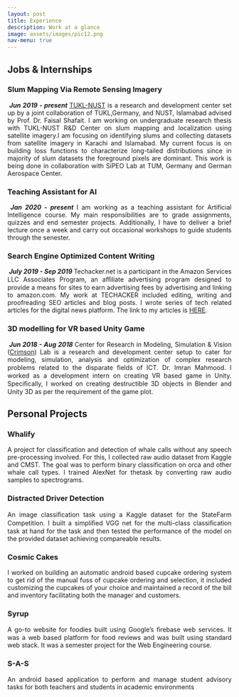 ```yaml
---
layout: post
title: Experience
description: Work at a glance
image: assets/images/pic12.png
nav-menu: true
---
```

<!-- Main -->
<div id="main" class="alt">
  
<!-- One -->
  <div>
    <h2 id="content">Jobs &amp; Internships</h2>
    <div class="row">
      <h3> Slum Mapping Via Remote Sensing Imagery </h3>
      <p align="justify"><span class="image left"><img src="{% link assets/images/pic14.png %}" alt="" /></span><b><em> Jun 2019 - present </em></b><a href="https://tukl.seecs.nust.edu.pk/">TUKL-NUST</a> is a research and development center set up by a joint collaboration of TUKL,Germany, and NUST, Islamabad advised by Prof. Dr. Faisal Shafait. I am working on undergraduate research thesis with TUKL-NUST R&D Center on slum mapping and localization using satellite imagery.I am focusing on identifying slums and collecting datasets from satellite imagery in Karachi and Islamabad. My current focus is on building loss functions to characterize long-tailed distributions since in majority of slum datasets the foreground pixels are dominant. This work is being done in collaboration with SiPEO Lab at TUM, Germany and German Aerospace Center. </p>
    </div>
    <div class="row">
      <h3> Teaching Assistant for AI</h3>
      <p align="justify"><span class="image left"><img src="{% link assets/images/pic16.jpg %}" alt="" /></span><b><em> Jan 2020 - present </em></b> I am working as a teaching assistant for Artificial Intelligence course. My main responsibilities are to grade assignments, quizzes and end semester projects. Additionally, I have to deliver a brief lecture once a week and carry out occasional workshops to guide students through the senester.</p>
    </div>
    <div class="row">
      <h3> Search Engine Optimized Content Writing </h3>
      <p align="justify"><span class="image left"><img src="{% link assets/images/pic15.png %}" alt="" /></span><b><em> July 2019 - Sep 2019 </em></b>Techacker.net is a participant in the Amazon Services LLC Associates Program, an aﬃliate advertising program designed to provide a means for sites to earn advertising fees by advertising and linking to amazon.com. My work at TECHACKER included editing, writing and proofreading SEO articles and blog posts. I wrote series of tech related articles for the digital news platform. The link to my articles is <a href="https://www.techacker.net/author/hamna/">HERE</a>.</p>
    </div>
    <div class="row">
      <h3> 3D modelling for VR based Unity Game </h3>
      <p align="justify"><span class="image left"><img src="{% link assets/images/pic13.png %}" alt="" /></span><b><em> Jun 2018 - Aug 2018 </em></b>Center for Research in Modeling, Simulation & Vision (<a href="http://seecs.nust.edu.pk/Departments/Department-of-Computing/Labs/crms-lab.php">Crimson</a>) Lab is a research and development center setup to cater for modeling, simulation, analysis and optimization of complex research problems related to the disparate ﬁelds of ICT. Dr. Imran Mahmood. I worked as a development intern on creating VR based game in Unity. Speciﬁcally, I worked on creating destructible 3D objects in Blender and Unity 3D as per the requirement of the game plot.</p>
    </div>
  </div>
  <div>
  <h2 id="content"> Personal Projects </h2>
  <div class="row">
  <div class="6u 12u$(small)">
    <h3>Whalify</h3>
    <p align="justify"> A project for classification and detection of whale calls without any speech pre-processing involved. For this, I collected raw audio dataset from Kaggle and CMST. The goal was to perform binary classification on orca and other whale call types. I trained AlexNet for thetask by converting raw audio samples to spectrograms.</p>
  </div>
  <div class="6u$ 12u$(small)">
    <h3>Distracted Driver Detection</h3>
    <p align="justify">An image classiﬁcation task using a Kaggle dataset for the StateFarm Competition. I built a simpliﬁed VGG net for the multi-class classiﬁcation task at hand for the task and then tested the performance of the model on the provided dataset achieving compareable results.</p>
  </div>
  <div class="4u 12u$(medium)">
  <h3>Cosmic Cakes</h3>
  <p align="justify">I worked on building an automatic android based cupcake ordering system to get rid of the manual fuss of cupcake ordering and selection, it included customizing the cupcakes of your choice and maintained a record of the bill and inventory facilitating both the manager and customers.</p>
  </div>
  <div class="4u 12u$(medium)">
    <h3>Syrup</h3>
    <p align="justify">A go-to website for foodies built using Google’s ﬁrebase web services. It was a web based platform for food reviews and was built using standard web stack. It was a semester project for the Web Engineering course.</p>
  </div>
  <div class="4u$ 12u$(medium)">
    <h3>S-A-S</h3>
    <p align="justify">An android based application to perform and manage student advisory tasks for both teachers and students in academic environments</p>
  </div>
</div>
  </div>
</div>
